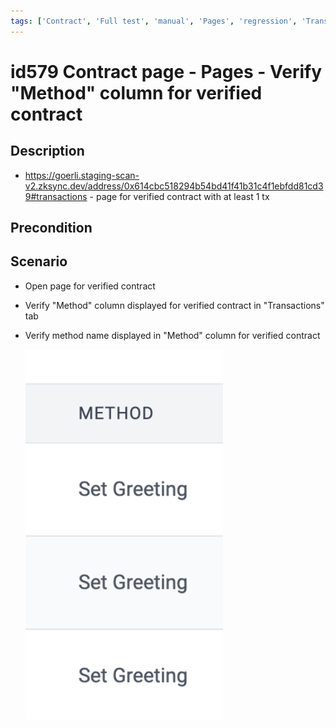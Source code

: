 ```yaml
---
tags: ['Contract', 'Full test', 'manual', 'Pages', 'regression', 'Transaction', 'Active']
---
```


# id579 Contract page - Pages - Verify "Method" column for verified contract

## Description
  - https://goerli.staging-scan-v2.zksync.dev/address/0x614cbc518294b54bd41f41b31c4f1ebfdd81cd39#transactions - page for verified contract with at least 1 tx

## Precondition


## Scenario
- Open page for verified contract
- Verify "Method" column displayed for verified contract in "Transactions" tab
- Verify method name displayed in "Method" column for verified contract

  ![Screenshot](../../../../static/img/Pages/Contracts/id579_1.png)